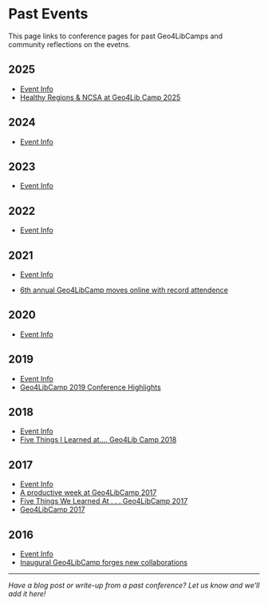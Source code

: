 
# Past Events

This page links to conference pages for past Geo4LibCamps and community reflections on the evetns.

## 2025

- [Event Info](../2025)
- [Healthy Regions & NCSA at Geo4Lib Camp 2025](https://healthyregions.org/2025/07/02/healthy-regions-ncsa-at-geo4lib-camp-2025/)


## 2024

- [Event Info](../2024)



## 2023

- [Event Info](./2023/agenda.md)


## 2022

- [Event Info](./2022.md)



## 2021

- [Event Info](./2021.md)

- [6th annual Geo4LibCamp moves online with record attendence](https://web.archive.org/web/20210305164026/https://library.stanford.edu/blogs/digital-library-blog/2021/02/6th-annual-geo4libcamp-moves-online-record-attendence)

## 2020

- [Event Info](./2020.md)


## 2019

- [Event Info](https://geo4libcamp2019.sched.com)
- [Geo4LibCamp 2019 Conference Highlights](https://doi.org/10.1080/15420353.2019.1639994)


## 2018

- [Event Info](https://geo4libcamp2018.sched.com)
- [Five Things I Learned at…. Geo4Lib Camp 2018](https://data-services.hosting.nyu.edu/five-things-i-learned-at-geo4lib-camp-2018/)


## 2017

- [Event Info](https://geo4libcamp2017.sched.com)
- [A productive week at Geo4LibCamp 2017](https://web.archive.org/web/20230705192207/https://library.stanford.edu/blogs/digital-library-blog/2017/02/productive-week-geo4libcamp-2017)
- [Five Things We Learned At . . . Geo4LibCamp 2017](https://data-services.hosting.nyu.edu/ftwla-geo4libcamp-2017/)
- [Geo4LibCamp 2017](http://geospatialmetadatalibrarian.blogspot.com/2017/03/geo4libcamp-2017.html?m=0)


## 2016

- [Event Info](https://geo4libcamp2016.sched.com)
- [Inaugural Geo4LibCamp forges new collaborations](https://web.archive.org/web/20230605173859/https://library.stanford.edu/blogs/digital-library-blog/2016/02/inaugural-geo4libcamp-forges-new-collaborations)

---

*Have a blog post or write-up from a past conference? Let us know and we’ll add it here!*












